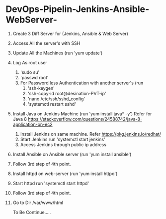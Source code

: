 # DevOps-Pipelin-Jenkins-Ansible-WebServer-

1. Create 3 Diff Server for (Jenkins, Ansible & Web Server)
2. Access All the server's with SSH
3. Update All the Machines (run 'yum update')
4. Log As root user
   1. 'sudo su'
   2. 'passwd root'
   3. For Password less Authentication with another server's (run 
        1. 'ssh-keygen'
        2. 'ssh-copy-id root@desination-PVT-ip'
        3. 'nano /etc/ssh/sshd_config'
        4. 'systemctl restart sshd'
5. Install Java on Jenkins Machine (run 'yum install java* -y') Refer for Java 8 https://stackoverflow.com/questions/24588742/java-8-application-on-ec2
    1. Install Jenkins on same machine. Refer https://pkg.jenkins.io/redhat/
    2. Start Jenkins run 'systemctl start jenkins'
    3. Access Jenkins through public ip address
6. Install Ansible on Ansible server (run 'yum install ansible')
7. Follow 3rd step of 4th point.
8. Install httpd on web-server (run 'yum install httpd')
9. Start httpd run 'systemctl start httpd'
10. Follow 3rd step of 4th point.
11. Go to Dir /var/www/html
    
    To Be Continue.....
